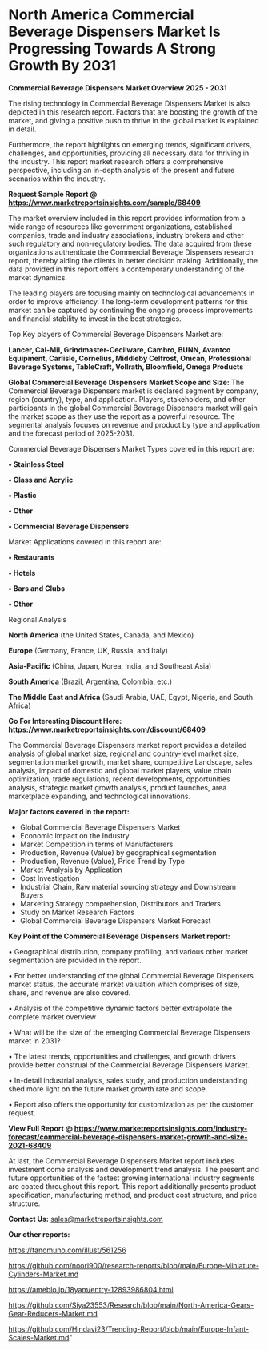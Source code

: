 # North America Commercial Beverage Dispensers Market Is Progressing Towards A Strong Growth By 2031

<Strong> Commercial Beverage Dispensers Market Overview 2025 - 2031</strong>

The rising technology in Commercial Beverage Dispensers Market is also depicted in this research report. Factors that are boosting the growth of the market, and giving a positive push to thrive in the global market is explained in detail.

Furthermore, the report highlights on emerging trends, significant drivers, challenges, and opportunities, providing all necessary data for thriving in the industry. This report market research offers a comprehensive perspective, including an in-depth analysis of the present and future scenarios within the industry.

<strong>Request Sample Report @ <a href=https://www.marketreportsinsights.com/sample/68409>https://www.marketreportsinsights.com/sample/68409</a></strong>

The market overview included in this report provides information from a wide range of resources like government organizations, established companies, trade and industry associations, industry brokers and other such regulatory and non-regulatory bodies. The data acquired from these organizations authenticate the Commercial Beverage Dispensers research report, thereby aiding the clients in better decision making. Additionally, the data provided in this report offers a contemporary understanding of the market dynamics.

The leading players are focusing mainly on technological advancements in order to improve efficiency. The long-term development patterns for this market can be captured by continuing the ongoing process improvements and financial stability to invest in the best strategies.

Top Key players of Commercial Beverage Dispensers Market are:

<strong>Lancer, Cal-Mil, Grindmaster-Cecilware, Cambro, BUNN, Avantco Equipment, Carlisle, Cornelius, Middleby Celfrost, Omcan, Professional Beverage Systems, TableCraft, Vollrath, Bloomfield, Omega Products</strong>

<strong><b>Global Commercial Beverage Dispensers Market Scope and Size:</b></strong>
The Commercial Beverage Dispensers market is declared segment by company, region (country), type, and application. Players, stakeholders, and other participants in the global Commercial Beverage Dispensers market will gain the market scope as they use the report as a powerful resource. The segmental analysis focuses on revenue and product by type and application and the forecast period of 2025-2031.

Commercial Beverage Dispensers Market Types covered in this report are:

<strong>• Stainless Steel

• Glass and Acrylic

• Plastic

• Other

• Commercial Beverage Dispensers</strong>

Market Applications covered in this report are:

<strong>• Restaurants

• Hotels

• Bars and Clubs

• Other</strong> 

Regional Analysis

<strong>North America</strong> (the United States, Canada, and Mexico)

<strong>Europe</strong> (Germany, France, UK, Russia, and Italy)

<strong>Asia-Pacific</strong> (China, Japan, Korea, India, and Southeast Asia)

<strong>South America</strong> (Brazil, Argentina, Colombia, etc.)

<strong>The Middle East and Africa</strong> (Saudi Arabia, UAE, Egypt, Nigeria, and South Africa)

<strong>Go For Interesting Discount Here: <a href=https://www.marketreportsinsights.com/discount/68409>https://www.marketreportsinsights.com/discount/68409</a></strong>

The Commercial Beverage Dispensers market report provides a detailed analysis of global market size, regional and country-level market size, segmentation market growth, market share, competitive Landscape, sales analysis, impact of domestic and global market players, value chain optimization, trade regulations, recent developments, opportunities analysis, strategic market growth analysis, product launches, area marketplace expanding, and technological innovations.

<strong><b>Major factors covered in the report:</b></strong>
<ul>
  <li>Global Commercial Beverage Dispensers Market </li>
  <li>Economic Impact on the Industry</li>
  <li>Market Competition in terms of Manufacturers</li>
  <li>Production, Revenue (Value) by geographical segmentation</li>
  <li>Production, Revenue (Value), Price Trend by Type</li>
  <li>Market Analysis by Application</li>
  <li>Cost Investigation</li>
  <li>Industrial Chain, Raw material sourcing strategy and Downstream Buyers</li>
  <li>Marketing Strategy comprehension, Distributors and Traders</li>
  <li>Study on Market Research Factors</li>
  <li>Global Commercial Beverage Dispensers Market Forecast</li>
</ul>

<strong><b>Key Point of the Commercial Beverage Dispensers Market report:</b></strong>

• Geographical distribution, company profiling, and various other market segmentation are provided in the report.

• For better understanding of the global Commercial Beverage Dispensers market status, the accurate market valuation which comprises of size, share, and revenue are also covered.

• Analysis of the competitive dynamic factors better extrapolate the complete market overview

• What will be the size of the emerging Commercial Beverage Dispensers market in 2031?

• The latest trends, opportunities and challenges, and growth drivers provide better construal of the Commercial Beverage Dispensers Market.

• In-detail industrial analysis, sales study, and production understanding shed more light on the future market growth rate and scope.

• Report also offers the opportunity for customization as per the customer request.

<strong><b>View Full Report @ <a href=https://www.marketreportsinsights.com/industry-forecast/commercial-beverage-dispensers-market-growth-and-size-2021-68409>https://www.marketreportsinsights.com/industry-forecast/commercial-beverage-dispensers-market-growth-and-size-2021-68409</a></b></strong>


At last, the Commercial Beverage Dispensers Market report includes investment come analysis and development trend analysis. The present and future opportunities of the fastest growing international industry segments are coated throughout this report. This report additionally presents product specification, manufacturing method, and product cost structure, and price structure.

<strong>Contact Us:</strong>
sales@marketreportsinsights.com

<strong>Our other reports:</strong>

<a href=https://tanomuno.com/illust/561256>https://tanomuno.com/illust/561256</a>

<a href=https://github.com/noori900/research-reports/blob/main/Europe-Miniature-Cylinders-Market.md>https://github.com/noori900/research-reports/blob/main/Europe-Miniature-Cylinders-Market.md</a>

<a href=https://ameblo.jp/18yam/entry-12893986804.html>https://ameblo.jp/18yam/entry-12893986804.html</a>

<a href=https://github.com/Siya23553/Research/blob/main/North-America-Gears-Gear-Reducers-Market.md>https://github.com/Siya23553/Research/blob/main/North-America-Gears-Gear-Reducers-Market.md</a>

<a href=https://github.com/Hindavi23/Trending-Report/blob/main/Europe-Infant-Scales-Market.md>https://github.com/Hindavi23/Trending-Report/blob/main/Europe-Infant-Scales-Market.md</a>"
